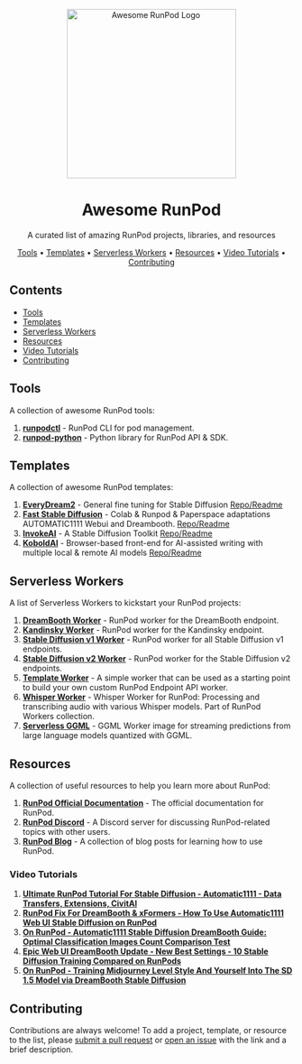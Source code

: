 
<p align="center">
  <img src="https://avatars.githubusercontent.com/u/95939477?s=200&v=4" alt="Awesome RunPod Logo" width="300" />
</p>
<h1 align="center">Awesome RunPod</h1>
<p align="center">A curated list of amazing RunPod projects, libraries, and resources</p>

<p align="center">
  <a href="#tools">Tools</a> •
  <a href="#templates">Templates</a> •
  <a href="#workers">Serverless Workers</a> •
  <a href="#resources">Resources</a> •
  <a href="#videos">Video Tutorials</a> •
  <a href="#contributing">Contributing</a>
</p>

## Contents

- [Tools](#tools)
- [Templates](#templates)
- [Serverless Workers](#workers)
- [Resources](#resources)
- [Video Tutorials](#videos)
- [Contributing](#contributing)

<a name="tools"></a>

## Tools

A collection of awesome RunPod tools:

1. [**runpodctl**](https://github.com/runpod/runpodctl) - RunPod CLI for pod management.
2. [**runpod-python**](https://github.com/runpod/runpod-python) - Python library for RunPod API & SDK.

<a name="templates"></a>

## Templates

A collection of awesome RunPod templates:

1. [**EveryDream2**](https://runpod.io/gsc?template=d1v63jb36t&ref=bbp9dh8x) - General fine tuning for Stable Diffusion [Repo/Readme](https://github.com/victorchall/EveryDream2trainer)
2. [**Fast Stable Diffusion**](https://www.runpod.io/gsc?template=runpod-stable-unified) - Colab & Runpod & Paperspace adaptations AUTOMATIC1111 Webui and Dreambooth. [Repo/Readme](https://github.com/TheLastBen/fast-stable-diffusion)
3. [**InvokeAI**](https://www.runpod.io/gsc?template=vm19ukkycf) - A Stable Diffusion Toolkit [Repo/Readme](https://github.com/invoke-ai/InvokeAI)
4. [**KoboldAI**](https://koboldai.org/runpod) - Browser-based front-end for AI-assisted writing with multiple local & remote AI models [Repo/Readme](https://github.com/KoboldAI/KoboldAI-Client)


<a name="workers"></a>

## Serverless Workers

A list of Serverless Workers to kickstart your RunPod projects:

1. [**DreamBooth Worker**](https://github.com/runpod-workers/worker-dreambooth) - RunPod worker for the DreamBooth endpoint.
2. [**Kandinsky Worker**](https://github.com/runpod-workers/worker-kandinsky) - RunPod worker for the Kandinsky endpoint.
3. [**Stable Diffusion v1 Worker**](https://github.com/runpod-workers/worker-stable_diffusion_v1) - RunPod worker for all Stable Diffusion v1 endpoints.
4. [**Stable Diffusion v2 Worker**](https://github.com/runpod-workers/worker-stable_diffusion_v2) - RunPod worker for the Stable Diffusion v2 endpoints.
5. [**Template Worker**](https://github.com/runpod-workers/worker-template) - A simple worker that can be used as a starting point to build your own custom RunPod Endpoint API worker.
6. [**Whisper Worker**](https://github.com/runpod-workers/worker-whisper) - Whisper Worker for RunPod: Processing and transcribing audio with various Whisper models. Part of RunPod Workers collection.
6. [**Serverless GGML**](https://github.com/OpenAccess-AI-Collective/servereless-runpod-ggml) - GGML Worker image for streaming predictions from large language models quantized with GGML.

<a name="resources"></a>

## Resources

A collection of useful resources to help you learn more about RunPod:

1. [**RunPod Official Documentation**](https://docs.runpod.io/) - The official documentation for RunPod.
2. [**RunPod Discord**](https://discord.gg/cUpRmau42V) - A Discord server for discussing RunPod-related topics with other users.
3. [**RunPod Blog**](https://blog.runpod.io/) - A collection of blog posts for learning how to use RunPod.

<a name="videos"></a>

### Video Tutorials
1. [**Ultimate RunPod Tutorial For Stable Diffusion - Automatic1111 - Data Transfers, Extensions, CivitAI**](https://youtu.be/QN1vdGhjcRc)
2. [**RunPod Fix For DreamBooth & xFormers - How To Use Automatic1111 Web UI Stable Diffusion on RunPod**](https://youtu.be/zA4LksIVas8)
3. [**On RunPod - Automatic1111 Stable Diffusion DreamBooth Guide: Optimal Classification Images Count Comparison Test**](https://youtu.be/Tb4IYIYm4os)
4. [**Epic Web UI DreamBooth Update - New Best Settings - 10 Stable Diffusion Training Compared on RunPods**](https://youtu.be/sRdtVanSRl4)
5. [**On RunPod - Training Midjourney Level Style And Yourself Into The SD 1.5 Model via DreamBooth Stable Diffusion**](https://youtu.be/m-UVVY_syP0)


<a name="contributing"></a>

## Contributing

Contributions are always welcome! To add a project, template, or resource to the list, please [submit a pull request](https://github.com/kodxana/Awesome-RunPod/pulls) or [open an issue](https://github.com/kodxana/Awesome-RunPod/issues/new) with the link and a brief description.

